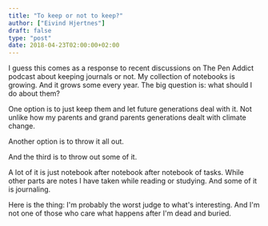 ```yaml
---
title: "To keep or not to keep?"
author: ["Eivind Hjertnes"]
draft: false
type: "post"
date: 2018-04-23T02:00:00+02:00
---
```


I guess this comes as a response to recent discussions on The Pen Addict
podcast about keeping journals or not. My collection of notebooks is
growing. And it grows some every year. The big question is: what should
I do about them?

One option is to just keep them and let future generations deal with it.
Not unlike how my parents and grand parents generations dealt with
climate change.

Another option is to throw it all out.

And the third is to throw out some of it.

A lot of it is just notebook after notebook after notebook of tasks.
While other parts are notes I have taken while reading or studying. And
some of it is journaling.

Here is the thing: I'm probably the worst judge to what's interesting.
And I'm not one of those who care what happens after I'm dead and
buried.

